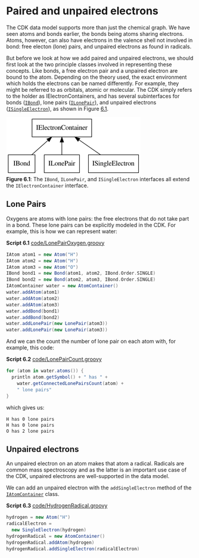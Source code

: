 # Paired and unpaired electrons

The CDK data model supports more than just the chemical graph.
We have seen atoms and bonds earlier, the bonds being atoms
sharing electrons. Atoms, however, can also have electrons
in the valence shell not involved in bond: free electon (lone)
pairs, and unpaired electrons as found in radicals.

But before we look at how we add paired and unpaired electrons,
we should first look at the two principle classes involved
in representing these concepts. Like bonds,
a free electron pair and a unpaired electron are bound to
the atom. Depending on the theory used, the exact environment
which holds the electrons can be named differently. For
example, they might be referred to as orbitals, atomic or
molecular. The CDK simply refers to the holder as
<a name="tp1">IElectronContainer</a>s, and has several subinterfaces
for bonds ([`IBond`](http://cdk.github.io/cdk/latest/docs/api/org/openscience/cdk/interfaces/IBond.html)), lone pairs ([`ILonePair`](http://cdk.github.io/cdk/latest/docs/api/org/openscience/cdk/interfaces/ILonePair.html)),
and unpaired electrons ([`ISingleElectron`](http://cdk.github.io/cdk/latest/docs/api/org/openscience/cdk/interfaces/ISingleElectron.html)), as
shown in Figure [6.1](#fig:ecInheritance).

<a name="fig:ecInheritance"></a>
![](images/electronContainerInheritance.png)
<br />**Figure 6.1**: The `IBond`, `ILonePair`, and `ISingleElectron` interfaces all extend the `IElectronContainer` interface.

## Lone Pairs

Oxygens are atoms with <a name="tp2">lone pairs</a>: the free electrons that do
not take part in a bond. These lone pairs can be explicitly modeled
in the CDK. For example, this is how we can represent <a name="tp3">water</a>:

**<a name="script:LonePairOxygen">Script 6.1</a>** [code/LonePairOxygen.groovy](code/LonePairOxygen.code.md)
```groovy
IAtom atom1 = new Atom("H")
IAtom atom2 = new Atom("H")
IAtom atom3 = new Atom("O")
IBond bond1 = new Bond(atom1, atom2, IBond.Order.SINGLE)
IBond bond2 = new Bond(atom2, atom3, IBond.Order.SINGLE)
IAtomContainer water = new AtomContainer()
water.addAtom(atom1)
water.addAtom(atom2)
water.addAtom(atom3)
water.addBond(bond1)
water.addBond(bond2)
water.addLonePair(new LonePair(atom3))
water.addLonePair(new LonePair(atom3))
```

And we can the count the number of lone pair on each atom with,
for example, this code:

**<a name="script:LonePairCount">Script 6.2</a>** [code/LonePairCount.groovy](code/LonePairCount.code.md)
```groovy
for (atom in water.atoms()) {
  println atom.getSymbol() + " has " +
    water.getConnectedLonePairsCount(atom) +
    " lone pairs" 
}
```

which gives us:

```plain
H has 0 lone pairs
H has 0 lone pairs
O has 2 lone pairs
```

## Unpaired electrons

An <a name="tp4">unpaired electron</a> on an atom makes that atom a
<a name="tp5">radical</a>. Radicals are common mass spectroscopy and as the
latter is an important use case of the CDK, unpaired electrons
are well-supported in the data model.

We can add an unpaired electron with the `addSingleElectron`
method of the [`IAtomContainer`](http://cdk.github.io/cdk/latest/docs/api/org/openscience/cdk/interfaces/IAtomContainer.html) class.

**<a name="script:HydrogenRadical">Script 6.3</a>** [code/HydrogenRadical.groovy](code/HydrogenRadical.code.md)
```groovy
hydrogen = new Atom("H")
radicalElectron =
  new SingleElectron(hydrogen)
hydrogenRadical = new AtomContainer()
hydrogenRadical.addAtom(hydrogen)
hydrogenRadical.addSingleElectron(radicalElectron)
```


